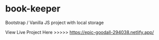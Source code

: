 # book-keeper
Bootstrap / Vanilla JS project with local storage


View Live Project Here >>>>>  https://epic-goodall-294038.netlify.app/
